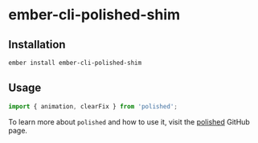 # ember-cli-polished-shim

## Installation

```sh
ember install ember-cli-polished-shim
```

## Usage

```js
import { animation, clearFix } from 'polished';
```

To learn more about `polished` and how to use it, visit the [polished](https://github.com/styled-components/polished) GitHub page.
